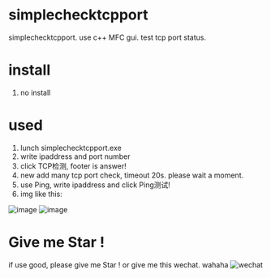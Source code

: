 # simplechecktcpport
simplechecktcpport. use c++ MFC gui. test tcp port status.

# install
1. no install

# used
1. lunch simplechecktcpport.exe
2. write ipaddress and port number
3. click TCP检测, footer is answer!
4. new add many tcp port check, timeout 20s. please wait a moment.
5. use Ping, write ipaddress and click Ping测试!
6. img like this:

![image](https://github.com/xiandayayaya/simplechecktcpport/assets/130331081/b59fe2e5-8a88-4b89-8bc1-326282727b6d)
![image](https://github.com/xiandayayaya/simplechecktcpport/assets/130331081/efe65c3a-d236-4851-a83d-b919f6c822d9)



# Give me Star !
if use good, please give me Star !
or give me this wechat. wahaha
![wechat](https://github.com/xiandayayaya/simplechecktcpport/assets/130331081/5cd988a0-c1a7-427a-a9d4-fc1e935d17d7)
